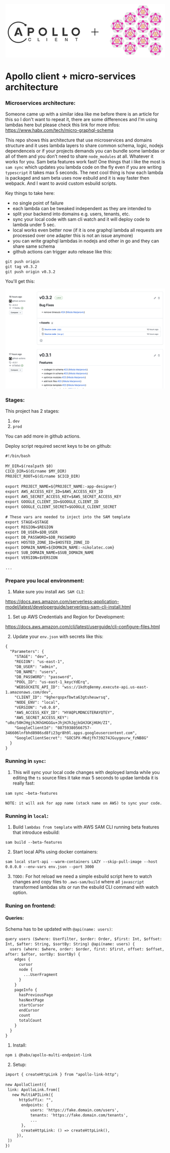 ![alt text](https://github.com/nikolamar/graphql-lambdas/blob/master/repo_head.png?raw=true)

Apollo client + micro-services architecture
==============

### Microservices architecture:

Someone came up with a similar idea like me before there is an article for this so I don't want to repeat it, there are some differences and I'm using lambdas here but please check this link for more infos: https://www.habx.com/tech/micro-graphql-schema

This repo shows this architecture that use microservices and domains structure and it uses lambda layers to share common schema, logic, nodejs dependenceis or if your projects demands you can bundle some lambdas or all of them and you don't need to share `node_modules` at all. Whatever it works for you. Sam beta features work fast! One things that i like the most is `sam sync` which updates you lambda code on the fly even if you are writing `typescript` it takes max 5 seconds. The next cool thing is how each lambda is packaged and sam beta uses now esbuild and it is way faster then webpack.  And I want to avoid custom esbuild scripts.

Key things to take here:

- no single point of failure
- each lambda can be tweaked independent as they are intended to
- split your backend into domains e.g. users, tenants, etc.
- sync your local code with sam cli watch and it will deploy code to lambda under 5 sec.
- local works even better now (if it is one graphql lambda all requests are processed over one adapter this is not an issue anymore)
- you can write graphql lambdas in nodejs and other in go and they can share same schema
- github actions can trigger auto release like this:
```
git push origin
git tag v0.3.2
git push origin v0.3.2
```
You'll get this:

![alt text](https://github.com/nikolamar/graphql-lambdas/blob/master/release.png?raw=true)

### Stages:

This project has 2 stages:

1. `dev`
2. `prod`

You can add more in github actions.

Deploy script required secret keys to be on github:

```
#!/bin/bash

MY_DIR=$(realpath $0)
CICD_DIR=$(dirname $MY_DIR)
PROJECT_ROOT=$(dirname $CICD_DIR)

export PROJECT_NAME=${PROJECT_NAME:-app-designer}
export AWS_ACCESS_KEY_ID=$AWS_ACCESS_KEY_ID
export AWS_SECRET_ACCESS_KEY=$AWS_SECRET_ACCESS_KEY
export GOOGLE_CLIENT_ID=$GOOGLE_CLIENT_ID
export GOOGLE_CLIENT_SECRET=$GOOGLE_CLIENT_SECRET

# These vars are needed to inject into the SAM template
export STAGE=$STAGE
export REGION=$REGION
export DB_USER=$DB_USER
export DB_PASSWORD=$DB_PASSWORD
export HOSTED_ZONE_ID=$HOSTED_ZONE_ID
export DOMAIN_NAME=${DOMAIN_NAME:-nikolatec.com}
export SUB_DOMAIN_NAME=$SUB_DOMAIN_NAME
export VERSION=$VERSION

...

```

### Prepare you local environment:

1. Make sure you install `AWS SAM CLI`:

https://docs.aws.amazon.com/serverless-application-model/latest/developerguide/serverless-sam-cli-install.html

1. Set up AWS Credentials and Region for Development:

https://docs.aws.amazon.com/cli/latest/userguide/cli-configure-files.html

2. Update your `env.json` with secrets like this:

```
{
  "Parameters": {
    "STAGE": "dev",
    "REGION": "us-east-1",
    "DB_USER": "admin",
    "DB_NAME": "users",
    "DB_PASSWORD": "password",
    "POOL_ID": "us-east-1_keycYdErq",
    "WEBSOCKETE_API_ID": "wss://1kdtq8enmy.execute-api.us-east-1.amazonaws.com/dev",
    "CLIENT_ID": "9gherqopxfbwta63gtsheuwrsq",
    "NODE_ENV": "local",
    "VERSION": "v0.0.0",
    "AWS_ACCESS_KEY_ID": "HYAQPLMDNCGTERAYQTEY",
    "AWS_SECRET_ACCESS_KEY": "u0o/50HJHgjhJKhGHGGGu+JhjHJhJgjkGHJGKjHUH/ZI",
    "GoogleClientId": "08759380566757-346606lnfbhd8986sd8fi23gr8h9l.apps.googleusercontent.com",
    "GoogleClientSecret": "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"
  }
}

```

### Running in `sync`:

1. This will sync your local code changes with deployed lamda while you editing the `ts` source files it take max 5 seconds to updae lambda it is really fast:

```sam sync —beta-features ```

`NOTE: it will ask for app name (stack name on AWS) to sync your code.`

### Running in `local`:

1. Build `lambdas from template` with AWS SAM CLI running beta features that introduce esbuild:
```
sam build --beta-features
```

2. Start local APIs using docker containers:

```
sam local start-api --warm-containers LAZY --skip-pull-image --host 0.0.0.0 --env-vars env.json --port 3000
```

3. `TODO:` For hot reload we need a simple esbuild script here to watch changes and copy files to `.aws-sam/build` where all `javascript` transformed lambdas sits or run the esbuild CLI command with watch option.

### Runing on frontend:

#### Queries:

Schema has to be updated with `@api(name: users)`:
```
query users ($where: UserFilter, $order: Order, $first: Int, $offset: Int, $after: String, $sortBy: String) @api(name: users) {
  users (where: $where, order: $order, first: $first, offset: $offset, after: $after, sortBy: $sortBy) {
    edges {
      cursor
      node {
        ...UserFragment
      }
    }
    pageInfo {
      hasPreviousPage
      hasNextPage
      startCursor
      endCursor
      count
      totalCount
    }
  }
}
```

1. Install:

```
npm i @habx/apollo-multi-endpoint-link
```

2. Setup:
```
import { createHttpLink } from "apollo-link-http";

new ApolloClient({
 link: ApolloLink.from([
   new MultiAPILink({
      httpSuffix: "",
       endpoints: {
           users: 'https://fake.domain.com/users',
           tenants: 'https://fake.domain.com/tenants',
           ...
       },
       createHttpLink: () => createHttpLink(),
     }),
 ])
})
```